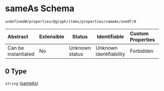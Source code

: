 # sameAs Schema

```txt
undefined#/properties/@graph/items/properties/sameAs/oneOf/0
```




| Abstract            | Extensible | Status         | Identifiable            | Custom Properties | Additional Properties | Access Restrictions | Defined In                                                                      |
| :------------------ | ---------- | -------------- | ----------------------- | :---------------- | --------------------- | ------------------- | ------------------------------------------------------------------------------- |
| Can be instantiated | No         | Unknown status | Unknown identifiability | Forbidden         | Allowed               | none                | [ndl-isil.schema.json\*](../../out/ndl-isil.schema.json "open original schema") |

## 0 Type

`string` ([sameAs](ndl-isil-properties-json-ld-graph-organization-properties-sameas-oneof-sameas.md))
